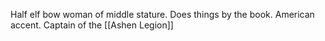 Half elf bow woman of middle stature. Does things by the book. American accent. Captain of the [[Ashen Legion]]